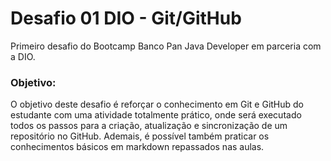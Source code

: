 # Desafio 01 DIO - Git/GitHub
Primeiro desafio do Bootcamp Banco Pan Java Developer em parceria com a DIO.

### Objetivo:
O objetivo deste desafio é reforçar o conhecimento em Git e GitHub do estudante com uma atividade totalmente prático, onde será executado todos os passos para a criação, atualização e sincronização de um repositório no GitHub.
Ademais, é possível também praticar os conhecimentos básicos em markdown repassados nas aulas. 
